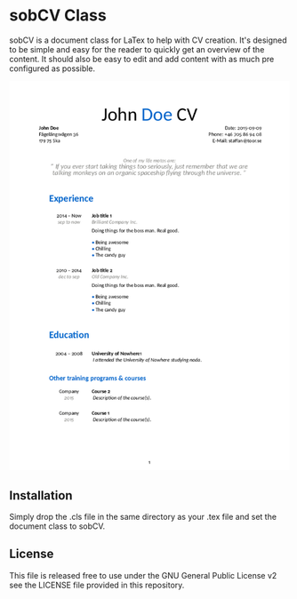 # sobCV Class

   sobCV is a document class for LaTex to help with CV creation. It's designed to be simple and easy for the reader to quickly get an overview of the content. It should also be easy to edit and add content with as much pre configured as possible.
   
   ![CV Demo](sobCV.png)

## Installation

   Simply drop the .cls file in the same directory as your .tex file and set the document class to sobCV. 

## License

   This file is released free to use under the GNU General Public License v2 see the LICENSE file provided in this repository.
